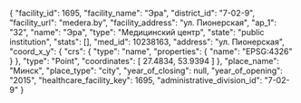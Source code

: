 {
    "facility_id": 1695,
    "facility_name": "Эра",
    "district_id": "7-02-9",
    "facility_url": "medera.by",
    "facility_address": "ул. Пионерская",
    "ap_1": "32",
    "name": "Эра",
    "type": "Медицинский центр",
    "state": "public institution",
    "stats": [],
    "med_id": 10238163,
    "address": "ул. Пионерская",
    "coord_x_y": {
        "crs": {
            "type": "name",
            "properties": {
                "name": "EPSG:4326"
            }
        },
        "type": "Point",
        "coordinates": [
            27.4834,
            53.9394
        ]
    },
    "place_name": "Минск",
    "place_type": "city",
    "year_of_closing": null,
    "year_of_opening": "2015",
    "healthcare_facility_key": 1695,
    "administrative_division_id": "7-02-9"
}